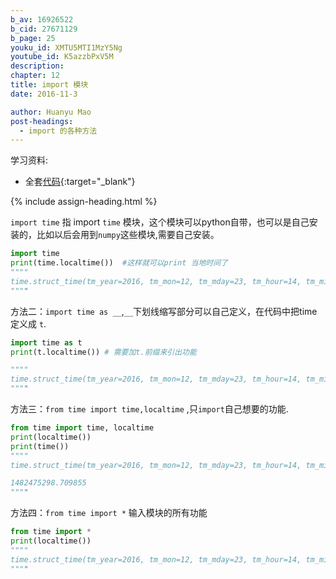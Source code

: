 ```yaml
---
b_av: 16926522
b_cid: 27671129
b_page: 25
youku_id: XMTU5MTI1MzY5Ng
youtube_id: K5azzbPxV5M
description: 
chapter: 12
title: import 模块
date: 2016-11-3

author: Huanyu Mao
post-headings:
  - import 的各种方法
---
```



学习资料:
* 全套[代码](https://github.com/MorvanZhou/tutorials/blob/master/basic/25_import.py){:target="_blank"}





{% include assign-heading.html %}

`import time`  指 import `time`  模块，这个模块可以python自带，也可以是自己安装的，比如以后会用到`numpy`这些模块,需要自己安装。

```python
import time
print(time.localtime())  #这样就可以print 当地时间了
""""
time.struct_time(tm_year=2016, tm_mon=12, tm_mday=23, tm_hour=14, tm_min=12, tm_sec=48, tm_wday=4, tm_yday=358, tm_isdst=0)
""""
```

方法二：`import time as __`,`__`下划线缩写部分可以自己定义，在代码中把time 定义成 `t`.

```python
import time as t
print(t.localtime()) # 需要加t.前缀来引出功能

""""
time.struct_time(tm_year=2016, tm_mon=12, tm_mday=23, tm_hour=14, tm_min=12, tm_sec=48, tm_wday=4, tm_yday=358, tm_isdst=0)
""""

```

方法三：`from time import time,localtime` ,只`import`自己想要的功能.

```python
from time import time, localtime
print(localtime())
print(time())
""""
time.struct_time(tm_year=2016, tm_mon=12, tm_mday=23, tm_hour=14, tm_min=41, tm_sec=38, tm_wday=4, tm_yday=358, tm_isdst=0)

1482475298.709855
""""
```

方法四：`from time import *`  输入模块的所有功能

```python
from time import *
print(localtime())
""""
time.struct_time(tm_year=2016, tm_mon=12, tm_mday=23, tm_hour=14, tm_min=41, tm_sec=38, tm_wday=4, tm_yday=358, tm_isdst=0)
""""

```

